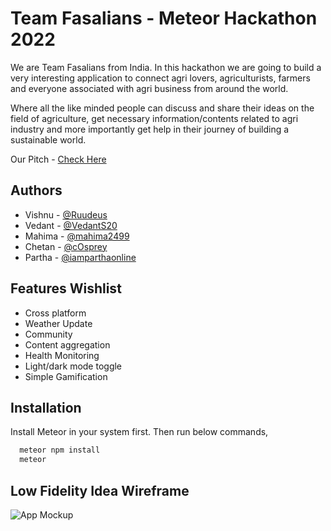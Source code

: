 # Team Fasalians - Meteor Hackathon 2022

We are Team Fasalians from India. In this hackathon we are going to build a very interesting application to
connect agri lovers, agriculturists, farmers and everyone associated with agri business from around the world.

Where all the like minded people can discuss and share their ideas on the field of agriculture,
get necessary information/contents related to agri industry and more importantly get help in their journey of building a sustainable world.

Our Pitch - [Check Here](https://drive.google.com/file/d/1_VbcUdOPmtJdUbsfZNLYq9nZnDs3FZW7/view?usp=sharing)

## Authors

- Vishnu - [@Ruudeus](https://github.com/Ruudeus)
- Vedant - [@VedantS20](https://github.com/VedantS20)
- Mahima - [@mahima2499](https://github.com/mahima2499)
- Chetan - [@cOsprey](https://github.com/cOsprey)
- Partha - [@iamparthaonline](https://github.com/iamparthaonline)

## Features Wishlist

- Cross platform
- Weather Update
- Community
- Content aggregation
- Health Monitoring
- Light/dark mode toggle
- Simple Gamification

## Installation

Install Meteor in your system first. Then run below commands,

```bash
  meteor npm install
  meteor
```

## Low Fidelity Idea Wireframe

![App Mockup](https://i.ibb.co/x1v9TnW/Team-Fasalians-Meteor-Hackathon-2022.png)

